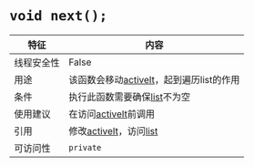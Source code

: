 # `void next();`

|特征|内容
|---|---
|线程安全性|False
|用途|该函数会移动[activeIt](technicalDetails/nodeC/variables/activeIt)，起到遍历list的作用
|条件|执行此函数需要确保[list](technicalDetails/nodeC/variables/list)不为空
|使用建议|在访问[activeIt](technicalDetails/nodeC/variables/activeIt)前调用
|引用|修改[activeIt](technicalDetails/nodeC/variables/activeIt)，访问[list](technicalDetails/nodeC/variables/list)
|可访问性|`private`